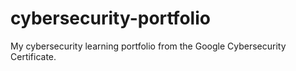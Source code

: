 # cybersecurity-portfolio
My cybersecurity learning portfolio from the Google Cybersecurity Certificate.
